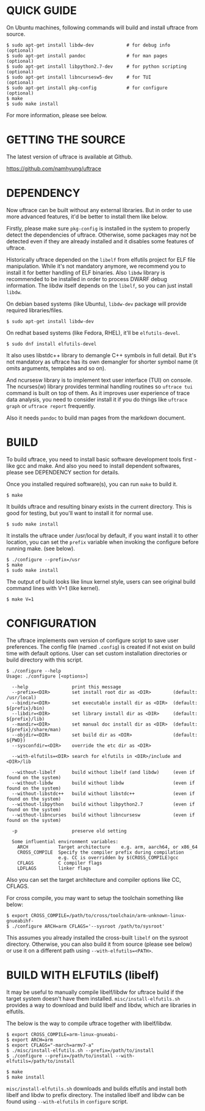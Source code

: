 QUICK GUIDE
===========

On Ubuntu machines, following commands will build and install uftrace from
source.

    $ sudo apt-get install libdw-dev            # for debug info       (optional)
    $ sudo apt-get install pandoc               # for man pages        (optional)
    $ sudo apt-get install libpython2.7-dev     # for python scripting (optional)
    $ sudo apt-get install libncursesw5-dev     # for TUI              (optional)
    $ sudo apt-get install pkg-config           # for configure        (optional)
    $ make
    $ sudo make install

For more information, please see below.


GETTING THE SOURCE
==================
The latest version of uftrace is available at Github.

  https://github.com/namhyung/uftrace


DEPENDENCY
==========

Now uftrace can be built without any external libraries.  But in order to use
more advanced features, it'd be better to install them like below.

Firstly, please make sure `pkg-config` is installed in the system to properly
detect the dependencies of uftrace.  Otherwise, some packages may not be
detected even if they are already installed and it disables some features of
uftrace.

Historically uftrace depended on the `libelf` from elfutils project for ELF
file manipulation.  While it's not mandatory anymore, we recommend you to
install it for better handling of ELF binaries.  Also `libdw` library is
recommended to be installed in order to process DWARF debug information.  The
libdw itself depends on the `libelf`, so you can just install `libdw`.

On debian based systems (like Ubuntu), `libdw-dev` package will provide
required libraries/files.

    $ sudo apt-get install libdw-dev

On redhat based systems (like Fedora, RHEL), it'll be `elfutils-devel`.

    $ sudo dnf install elfutils-devel

It also uses libstdc++ library to demangle C++ symbols in full detail.
But it's not mandatory as uftrace has its own demangler for shorter symbol
name (it omits arguments, templates and so on).

And ncursesw library is to implement text user interface (TUI) on console.
The ncurses(w) library provides terminal handling routines so `uftrace tui`
command is built on top of them.  As it improves user experience of trace data
analysis, you need to consider install it if you do things like `uftrace graph`
or `uftrace report` frequently.

Also it needs `pandoc` to build man pages from the markdown document.


BUILD
=====

To build uftrace, you need to install basic software development tools first -
like gcc and make.  And also you need to install dependent softwares, please
see DEPENDENCY section for details.

Once you installed required software(s), you can run `make` to build it.

    $ make

It builds uftrace and resulting binary exists in the current directory.
This is good for testing, but you'll want to install it for normal use.

    $ sudo make install

It installs the uftrace under /usr/local by default, if you want install it
to other location, you can set the `prefix` variable when invoking the
configure before running make. (see below).

    $ ./configure --prefix=/usr
    $ make
    $ sudo make install

The output of build looks like linux kernel style, users can see original
build command lines with V=1 (like kernel).

    $ make V=1


CONFIGURATION
=============

The uftrace implements own version of configure script to save user
preferences.  The config file (named `.config`) is created if not exist
on build time with default options.  User can set custom installation
directories or build directory with this script.

    $ ./configure --help
    Usage: ./configure [<options>]

      --help                print this message
      --prefix=<DIR>        set install root dir as <DIR>        (default: /usr/local)
      --bindir=<DIR>        set executable install dir as <DIR>  (default: ${prefix}/bin)
      --libdir=<DIR>        set library install dir as <DIR>     (default: ${prefix}/lib)
      --mandir=<DIR>        set manual doc install dir as <DIR>  (default: ${prefix}/share/man)
      --objdir=<DIR>        set build dir as <DIR>               (default: ${PWD})
      --sysconfdir=<DIR>    override the etc dir as <DIR>

      --with-elfutils=<DIR> search for elfutils in <DIR>/include and <DIR>/lib

      --without-libelf      build without libelf (and libdw)     (even if found on the system)
      --without-libdw       build without libdw                  (even if found on the system)
      --without-libstdc++   build without libstdc++              (even if found on the system)
      --without-libpython   build without libpython2.7           (even if found on the system)
      --without-libncurses  build without libncursesw            (even if found on the system)

      -p                    preserve old setting

      Some influential environment variables:
        ARCH           Target architecture    e.g. arm, aarch64, or x86_64
        CROSS_COMPILE  Specify the compiler prefix during compilation
                       e.g. CC is overridden by $(CROSS_COMPILE)gcc
        CFLAGS         C compiler flags
        LDFLAGS        linker flags

Also you can set the target architecture and compiler options like CC, CFLAGS.

For cross compile, you may want to setup the toolchain something like below:

    $ export CROSS_COMPILE=/path/to/cross/toolchain/arm-unknown-linux-gnueabihf-
    $ ./configure ARCH=arm CFLAGS='--sysroot /path/to/sysroot'

This assumes you already installed the cross-built `libelf` on the sysroot
directory.  Otherwise, you can also build it from source (please see below) or
use it on a different path using `--with-elfutils=<PATH>`.

BUILD WITH ELFUTILS (libelf)
============================

It may be useful to manually compile libelf/libdw for uftrace build if the
target system doesn't have them installed.  `misc/install-elfutils.sh` provides
a way to download and build libelf and libdw, which are libraries in elfutils.

The below is the way to compile uftrace together with libelf/libdw.

    $ export CROSS_COMPILE=arm-linux-gnueabi-
    $ export ARCH=arm
    $ export CFLAGS="-march=armv7-a"
    $ ./misc/install-elfutils.sh --prefix=/path/to/install
    $ ./configure --prefix=/path/to/install --with-elfutils=/path/to/install

    $ make
    $ make install

`misc/install-elfutils.sh` downloads and builds elfutils and install both
libelf and libdw to prefix directory.  The installed libelf and libdw can be
found using `--with-elfutils` in `configure` script.
